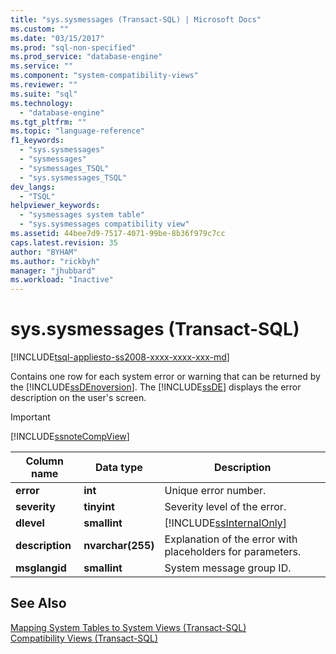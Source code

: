 ```yaml
---
title: "sys.sysmessages (Transact-SQL) | Microsoft Docs"
ms.custom: ""
ms.date: "03/15/2017"
ms.prod: "sql-non-specified"
ms.prod_service: "database-engine"
ms.service: ""
ms.component: "system-compatibility-views"
ms.reviewer: ""
ms.suite: "sql"
ms.technology: 
  - "database-engine"
ms.tgt_pltfrm: ""
ms.topic: "language-reference"
f1_keywords: 
  - "sys.sysmessages"
  - "sysmessages"
  - "sysmessages_TSQL"
  - "sys.sysmessages_TSQL"
dev_langs: 
  - "TSQL"
helpviewer_keywords: 
  - "sysmessages system table"
  - "sys.sysmessages compatibility view"
ms.assetid: 44bee7d9-7517-4071-99be-8b36f979c7cc
caps.latest.revision: 35
author: "BYHAM"
ms.author: "rickbyh"
manager: "jhubbard"
ms.workload: "Inactive"
---
```

# sys.sysmessages (Transact-SQL)
[!INCLUDE[tsql-appliesto-ss2008-xxxx-xxxx-xxx-md](../../includes/tsql-appliesto-ss2008-xxxx-xxxx-xxx-md.md)]

  Contains one row for each system error or warning that can be returned by the [!INCLUDE[ssDEnoversion](../../includes/ssdenoversion-md.md)]. The [!INCLUDE[ssDE](../../includes/ssde-md.md)] displays the error description on the user's screen.  
  
> [!IMPORTANT]  
>  [!INCLUDE[ssnoteCompView](../../includes/ssnotecompview-md.md)]  
  
|Column name|Data type|Description|  
|-----------------|---------------|-----------------|  
|**error**|**int**|Unique error number.|  
|**severity**|**tinyint**|Severity level of the error.|  
|**dlevel**|**smallint**|[!INCLUDE[ssInternalOnly](../../includes/ssinternalonly-md.md)]|  
|**description**|**nvarchar(255)**|Explanation of the error with placeholders for parameters.|  
|**msglangid**|**smallint**|System message group ID.|  
  
## See Also  
 [Mapping System Tables to System Views &#40;Transact-SQL&#41;](../../relational-databases/system-tables/mapping-system-tables-to-system-views-transact-sql.md)   
 [Compatibility Views &#40;Transact-SQL&#41;](~/relational-databases/system-compatibility-views/system-compatibility-views-transact-sql.md)  
  
  
